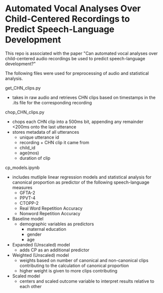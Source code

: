 # Automated Vocal Analyses Over Child-Centered Recordings to Predict Speech-Language Development

This repo is associated with the paper "Can automated vocal analyses over child-centered audio recordings be used to predict speech-language development?"

The following files were used for preprocessing of audio and statistical analysis. 

get_CHN_clips.py
- takes in raw audio and retrieves CHN clips based on timestamps in the .its file for the corresponding recording

chop_CHN_clips.py
- chops each CHN clip into a 500ms bit, appending any remainder <200ms onto the last utterance
- stores metadata of all utterances
    - unique utterance id
    - recording + CHN clip it came from
    - child_id
    - age(mos)
    - duration of clip

cp_models.ipynb
- includes mutliple linear regression models and statistical analysis for canonical proportion as predictor of the following speech-language measures
    - GFTA-2
    - PPVT-4
    - CTOPP-2
    - Real Word Repetition Accuracy
    - Nonword Repetition Accuracy
- Baseline model
    - demographic variables as predictors
        - maternal education
        - gender
        - age
- Expanded (Unscaled) model
    - adds CP as an additional predictor
- Weighted (Unscaled) model
    - weights based on number of canonical and non-canonical clips contributing to the calculation of canonical proportion
    - higher weight is given to more clips contributing
- Scaled model
    - centers and scaled outcome variable to interpret results relative to each other

